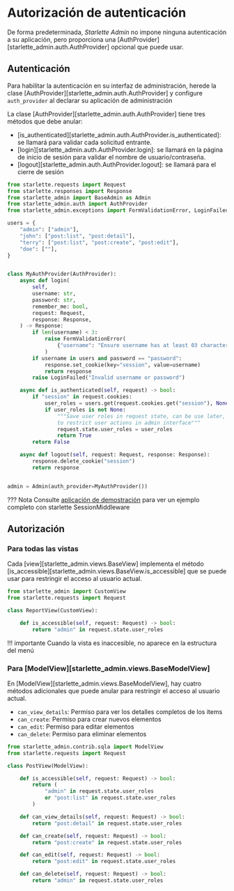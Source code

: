 # Autorización de autenticación

De forma predeterminada, *Starlette Admin* no impone ninguna autenticación a su aplicación, pero proporciona una [AuthProvider][starlette_admin.auth.AuthProvider] opcional que puede usar.

## Autenticación

Para habilitar la autenticación en su interfaz de administración, herede la clase [AuthProvider][starlette_admin.auth.AuthProvider] y configure `auth_provider` al declarar su aplicación de administración

La clase [AuthProvider][starlette_admin.auth.AuthProvider] tiene tres métodos que debe anular:

* [is_authenticated][starlette_admin.auth.AuthProvider.is_authenticated]: se llamará para validar cada solicitud entrante.
* [login][starlette_admin.auth.AuthProvider.login]: se llamará en la página de inicio de sesión para validar el nombre de usuario/contraseña.
* [logout][starlette_admin.auth.AuthProvider.logout]: se llamará para el cierre de sesión

```python
from starlette.requests import Request
from starlette.responses import Response
from starlette_admin import BaseAdmin as Admin
from starlette_admin.auth import AuthProvider
from starlette_admin.exceptions import FormValidationError, LoginFailed

users = {
    "admin": ["admin"],
    "john": ["post:list", "post:detail"],
    "terry": ["post:list", "post:create", "post:edit"],
    "doe": [""],
}


class MyAuthProvider(AuthProvider):
    async def login(
        self,
        username: str,
        password: str,
        remember_me: bool,
        request: Request,
        response: Response,
    ) -> Response:
        if len(username) < 3:
            raise FormValidationError(
                {"username": "Ensure username has at least 03 characters"}
            )
        if username in users and password == "password":
            response.set_cookie(key="session", value=username)
            return response
        raise LoginFailed("Invalid username or password")

    async def is_authenticated(self, request) -> bool:
        if "session" in request.cookies:
            user_roles = users.get(request.cookies.get("session"), None)
            if user_roles is not None:
                """Save user roles in request state, can be use later,
                to restrict user actions in admin interface"""
                request.state.user_roles = user_roles
                return True
        return False

    async def logout(self, request: Request, response: Response):
        response.delete_cookie("session")
        return response


admin = Admin(auth_provider=MyAuthProvider())

```

??? Nota
    Consulte [aplicación de demostración](https://github.com/jowilf/starlette-admin-demo) para ver un ejemplo completo con starlette SessionMiddleware

## Autorización

### Para todas las vistas

Cada [view][starlette_admin.views.BaseView] implementa el método [is_accessible][starlette_admin.views.BaseView.is_accessible] que se puede usar para restringir el acceso al usuario actual.

```python
from starlette_admin import CustomView
from starlette.requests import Request

class ReportView(CustomView):

    def is_accessible(self, request: Request) -> bool:
        return "admin" in request.state.user_roles
```
!!! importante
    Cuando la vista es inaccesible, no aparece en la estructura del menú

### Para [ModelView][starlette_admin.views.BaseModelView]
En [ModelView][starlette_admin.views.BaseModelView], hay cuatro métodos adicionales que puede anular
para restringir el acceso al usuario actual.

* `can_view_details`: Permiso para ver los detalles completos de los items
* `can_create`: Permiso para crear nuevos elementos
* `can_edit`: Permiso para editar elementos
* `can_delete`: Permiso para eliminar elementos

```python
from starlette_admin.contrib.sqla import ModelView
from starlette.requests import Request

class PostView(ModelView):

    def is_accessible(self, request: Request) -> bool:
        return (
            "admin" in request.state.user_roles
            or "post:list" in request.state.user_roles
        )

    def can_view_details(self, request: Request) -> bool:
        return "post:detail" in request.state.user_roles

    def can_create(self, request: Request) -> bool:
        return "post:create" in request.state.user_roles

    def can_edit(self, request: Request) -> bool:
        return "post:edit" in request.state.user_roles

    def can_delete(self, request: Request) -> bool:
        return "admin" in request.state.user_roles
```
